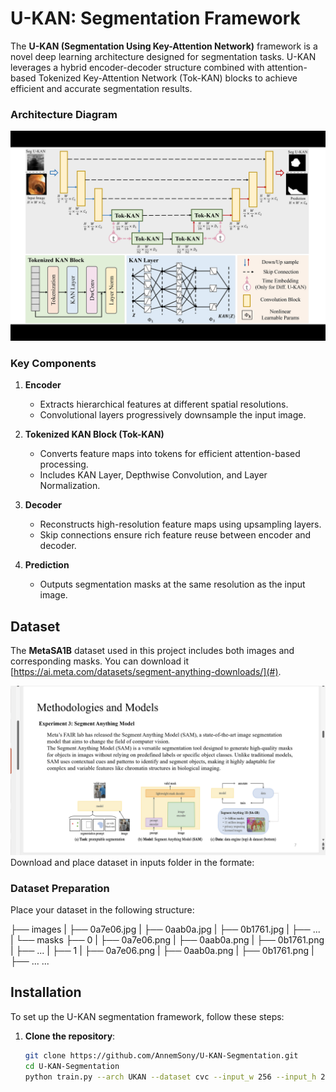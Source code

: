 # U-KAN: Segmentation Framework

The **U-KAN (Segmentation Using Key-Attention Network)** framework is a novel deep learning architecture designed for segmentation tasks. U-KAN leverages a hybrid encoder-decoder structure combined with attention-based Tokenized Key-Attention Network (Tok-KAN) blocks to achieve efficient and accurate segmentation results.
### Architecture Diagram
![U-KAN Architecture](all.png)

### Key Components

1. **Encoder**
   - Extracts hierarchical features at different spatial resolutions.
   - Convolutional layers progressively downsample the input image.

2. **Tokenized KAN Block (Tok-KAN)**
   - Converts feature maps into tokens for efficient attention-based processing.
   - Includes KAN Layer, Depthwise Convolution, and Layer Normalization.

3. **Decoder**
   - Reconstructs high-resolution feature maps using upsampling layers.
   - Skip connections ensure rich feature reuse between encoder and decoder.

4. **Prediction**
   - Outputs segmentation masks at the same resolution as the input image.



## Dataset

The **MetaSA1B** dataset used in this project includes both images and corresponding masks. You can download it [https://ai.meta.com/datasets/segment-anything-downloads/](#).

![META Dataset](https://github.com/AnnemSony/KAN-for-Segmentation/blob/main/Screenshot%20(8).png)
Download and place dataset in inputs folder in the formate:
### Dataset Preparation

Place your dataset in the following structure:

<dataset name>  
├── images  
|   ├── 0a7e06.jpg  
|   ├── 0aab0a.jpg  
|   ├── 0b1761.jpg  
|   ├── ...  
|  
└── masks  
    ├── 0  
    |   ├── 0a7e06.png  
    |   ├── 0aab0a.png  
    |   ├── 0b1761.png  
    |   ├── ...  
    |  
    ├── 1  
    |   ├── 0a7e06.png  
    |   ├── 0aab0a.png  
    |   ├── 0b1761.png  
    |   ├── ...  
    ...

## Installation

To set up the U-KAN segmentation framework, follow these steps:

1. **Clone the repository**:
   ```bash
   git clone https://github.com/AnnemSony/U-KAN-Segmentation.git
   cd U-KAN-Segmentation
   python train.py --arch UKAN --dataset cvc --input_w 256 --input_h 256 --name cvc_UKAN --data_dir ./inputs


